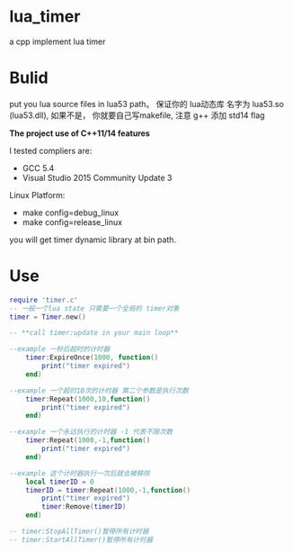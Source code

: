 
# lua_timer
a cpp  implement lua timer

# Bulid

put  you lua source files in lua53 path。
保证你的 lua动态库 名字为 lua53.so (lua53.dll), 如果不是，
你就要自己写makefile, 注意 g++ 添加 std14 flag

**The project use of C++11/14 features**

I tested compliers are:
- GCC 5.4 
- Visual Studio 2015 Community Update 3

Linux Platform: 
- make config=debug_linux
- make config=release_linux

you will get timer dynamic library at bin path.

# Use

```lua
require 'timer.c'
-- 一般一个lua state 只需要一个全局的 timer对象
timer = Timer.new()

-- **call timer:update in your main loop**

--example 一秒后超时的计时器
    timer:ExpireOnce(1000, function()
        print("timer expired")
    end)

--example 一个超时10次的计时器 第二个参数是执行次数
    timer:Repeat(1000,10,function()
        print("timer expired")
    end)

--example 一个永远执行的计时器 -1 代表不限次数
    timer:Repeat(1000,-1,function()
        print("timer expired")
    end)

--example 这个计时器执行一次后就会被移除
    local timerID = 0
    timerID = timer:Repeat(1000,-1,function()
        print("timer expired")
        timer:Remove(timerID)
    end)

-- timer:StopAllTimer()暂停所有计时器
-- timer:StartAllTimer()暂停所有计时器

```

 
 
